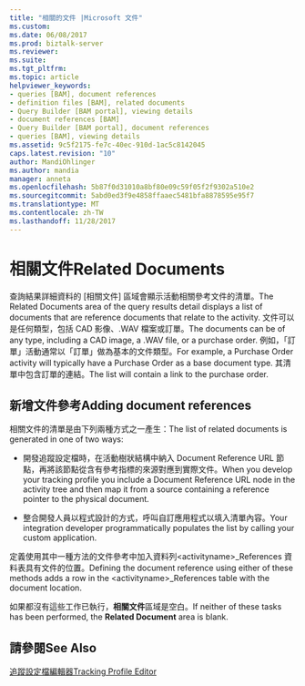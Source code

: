 ```yaml
---
title: "相關的文件 |Microsoft 文件"
ms.custom: 
ms.date: 06/08/2017
ms.prod: biztalk-server
ms.reviewer: 
ms.suite: 
ms.tgt_pltfrm: 
ms.topic: article
helpviewer_keywords:
- queries [BAM], document references
- definition files [BAM], related documents
- Query Builder [BAM portal], viewing details
- document references [BAM]
- Query Builder [BAM portal], document references
- queries [BAM], viewing details
ms.assetid: 9c5f2175-fe7c-40ec-910d-1ac5c8142045
caps.latest.revision: "10"
author: MandiOhlinger
ms.author: mandia
manager: anneta
ms.openlocfilehash: 5b87f0d31010a8bf80e09c59f05f2f9302a510e2
ms.sourcegitcommit: 5abd0ed3f9e4858ffaaec5481bfa8878595e95f7
ms.translationtype: MT
ms.contentlocale: zh-TW
ms.lasthandoff: 11/28/2017
---
```

# <a name="related-documents"></a><span data-ttu-id="10cd0-102">相關文件</span><span class="sxs-lookup"><span data-stu-id="10cd0-102">Related Documents</span></span>
<span data-ttu-id="10cd0-103">查詢結果詳細資料的 [相關文件] 區域會顯示活動相關參考文件的清單。</span><span class="sxs-lookup"><span data-stu-id="10cd0-103">The Related Documents area of the query results detail displays a list of documents that are reference documents that relate to the activity.</span></span> <span data-ttu-id="10cd0-104">文件可以是任何類型，包括 CAD 影像、.WAV 檔案或訂單。</span><span class="sxs-lookup"><span data-stu-id="10cd0-104">The documents can be of any type, including a CAD image, a .WAV file, or a purchase order.</span></span> <span data-ttu-id="10cd0-105">例如，「訂單」活動通常以「訂單」做為基本的文件類型。</span><span class="sxs-lookup"><span data-stu-id="10cd0-105">For example, a Purchase Order activity will typically have a Purchase Order as a base document type.</span></span> <span data-ttu-id="10cd0-106">其清單中包含訂單的連結。</span><span class="sxs-lookup"><span data-stu-id="10cd0-106">The list will contain a link to the purchase order.</span></span>  
  
## <a name="adding-document-references"></a><span data-ttu-id="10cd0-107">新增文件參考</span><span class="sxs-lookup"><span data-stu-id="10cd0-107">Adding document references</span></span>  
 <span data-ttu-id="10cd0-108">相關文件的清單是由下列兩種方式之一產生：</span><span class="sxs-lookup"><span data-stu-id="10cd0-108">The list of related documents is generated in one of two ways:</span></span>  
  
-   <span data-ttu-id="10cd0-109">開發追蹤設定檔時，在活動樹狀結構中納入 Document Reference URL 節點，再將該節點從含有參考指標的來源對應到實際文件。</span><span class="sxs-lookup"><span data-stu-id="10cd0-109">When you develop your tracking profile you include a Document Reference URL node in the activity tree and then map it from a source containing a reference pointer to the physical document.</span></span>  
  
-   <span data-ttu-id="10cd0-110">整合開發人員以程式設計的方式，呼叫自訂應用程式以填入清單內容。</span><span class="sxs-lookup"><span data-stu-id="10cd0-110">Your integration developer programmatically populates the list by calling your custom application.</span></span>  
  
 <span data-ttu-id="10cd0-111">定義使用其中一種方法的文件參考中加入資料列\<activityname\>_References 資料表具有文件的位置。</span><span class="sxs-lookup"><span data-stu-id="10cd0-111">Defining the document reference using either of these methods adds a row in the \<activityname\>_References table with the document location.</span></span>  
  
 <span data-ttu-id="10cd0-112">如果都沒有這些工作已執行，**相關文件**區域是空白。</span><span class="sxs-lookup"><span data-stu-id="10cd0-112">If neither of these tasks has been performed, the **Related Document** area is blank.</span></span>  
  
## <a name="see-also"></a><span data-ttu-id="10cd0-113">請參閱</span><span class="sxs-lookup"><span data-stu-id="10cd0-113">See Also</span></span>  
 [<span data-ttu-id="10cd0-114">追蹤設定檔編輯器</span><span class="sxs-lookup"><span data-stu-id="10cd0-114">Tracking Profile Editor</span></span>](../core/tracking-profile-editor.md)